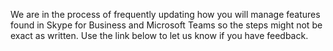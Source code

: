We are in the process of frequently updating how you will manage features found in Skype for Business and Microsoft Teams so the steps might not be exact as written. Use the link below to let us know if you have feedback.